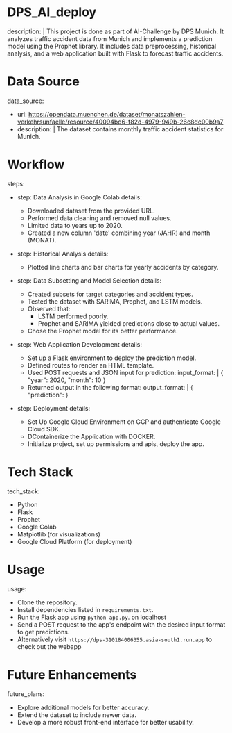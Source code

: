 # DPS_AI_deploy

description: |
  This project is done as part of AI-Challenge by DPS Munich.
  It analyzes traffic accident data from Munich and implements a prediction model using the Prophet library. 
  It includes data preprocessing, historical analysis, and a web application built with Flask to forecast traffic accidents.

# Data Source
data_source: 
  - url: https://opendata.muenchen.de/dataset/monatszahlen-verkehrsunfaelle/resource/40094bd6-f82d-4979-949b-26c8dc00b9a7
  - description: |
      The dataset contains monthly traffic accident statistics for Munich.

# Workflow
steps:
  - step: Data Analysis in Google Colab
    details:
      - Downloaded dataset from the provided URL.
      - Performed data cleaning and removed null values.
      - Limited data to years up to 2020.
      - Created a new column 'date' combining year (JAHR) and month (MONAT).

  - step: Historical Analysis
    details:
      - Plotted line charts and bar charts for yearly accidents by category.

  - step: Data Subsetting and Model Selection
    details:
      - Created subsets for target categories and accident types.
      - Tested the dataset with SARIMA, Prophet, and LSTM models.
      - Observed that:
          - LSTM performed poorly.
          - Prophet and SARIMA yielded predictions close to actual values.
      - Chose the Prophet model for its better performance.

  - step: Web Application Development
    details:
      - Set up a Flask environment to deploy the prediction model.
      - Defined routes to render an HTML template.
      - Used POST requests and JSON input for prediction:
        input_format: |
          {
            "year": 2020,
            "month": 10
          }
      - Returned output in the following format:
        output_format: |
          {
            "prediction": <value>
          }
  - step: Deployment
    details:
      - Set Up Google Cloud Environment on GCP and authenticate Google Cloud SDK.
      - DContainerize the Application with DOCKER.
      - Initialize project, set up permissions and apis, deploy the app.

# Tech Stack
tech_stack:
  - Python
  - Flask
  - Prophet
  - Google Colab
  - Matplotlib (for visualizations)
  - Google Cloud Platform (for deployment)

# Usage
usage:
  - Clone the repository.
  - Install dependencies listed in `requirements.txt`.
  - Run the Flask app using `python app.py`. on localhost
  - Send a POST request to the app's endpoint with the desired input format to get predictions.
  - Alternatively visit `https://dps-310184006355.asia-south1.run.app` to check out the webapp

# Future Enhancements
future_plans:
  - Explore additional models for better accuracy.
  - Extend the dataset to include newer data.
  - Develop a more robust front-end interface for better usability.
